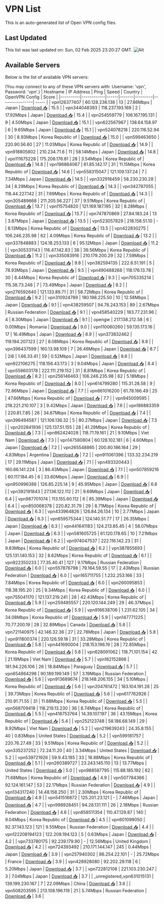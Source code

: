 # VPN List

This is an auto-generated list of Open VPN config files.

## Last Updated

This list was last updated on: Sun, 02 Feb 2025 23:20:27 GMT.
![Alt](https://repobeats.axiom.co/api/embed/186b98318ef1479477931607c1ad7d823f12451f.svg "Repobeats analytics image")

## Available Servers

Below is the list of available VPN servers:

(You may connect to any of these VPN servers with: Username: 'vpn', Password: 'vpn'.)
| Hostname | IP Address | Ping | Speed | Country | OpenVPN Config | Score |
|----------|------------|------|-------|---------|----------------| ----- |
| vpn126377407 | 60.128.236.138 | 13 | 27.86Mbps | Japan | [Download 📥](./configs/server_0_JP.ovpn) | 15.5 |
| vpn344048393 | 118.237.193.169 | 2 | 17.92Mbps | Japan | [Download 📥](./configs/server_1_JP.ovpn) | 15.4 |
| vpn254559779 | 106.167.195.131 | 9 | 4.50Mbps | Japan | [Download 📥](./configs/server_2_JP.ovpn) | 15.1 |
| vpn622567967 | 138.64.158.97 | 6 | 9.65Mbps | Japan | [Download 📥](./configs/server_3_JP.ovpn) | 15.1 |
| vpn524078218 | 220.116.52.94 | 30 | 8.93Mbps | Korea Republic of | [Download 📥](./configs/server_4_KR.ovpn) | 15.0 |
| vpn599463650 | 220.90.56.60 | 27 | 11.03Mbps | Korea Republic of | [Download 📥](./configs/server_5_KR.ovpn) | 14.9 |
| vpn918805802 | 210.234.71.6 | 11 | 58.14Mbps | Japan | [Download 📥](./configs/server_6_JP.ovpn) | 14.8 |
| vpn111675228 | 175.208.176.81 | 28 | 3.54Mbps | Korea Republic of | [Download 📥](./configs/server_7_KR.ovpn) | 14.8 |
| vpn196864067 | 61.85.142.17 | 31 | 11.15Mbps | Korea Republic of | [Download 📥](./configs/server_8_KR.ovpn) | 14.6 |
| vpn558315047 | 121.109.137.24 | 7 | 7.34Mbps | Japan | [Download 📥](./configs/server_9_JP.ovpn) | 14.5 |
| vpn332918459 | 58.230.230.28 | 34 | 8.29Mbps | Korea Republic of | [Download 📥](./configs/server_10_KR.ovpn) | 14.3 |
| vpn342787055 | 118.44.227.142 | 31 | 7.69Mbps | Korea Republic of | [Download 📥](./configs/server_11_KR.ovpn) | 14.3 |
| vpn305489668 | 211.205.56.227 | 37 | 9.51Mbps | Korea Republic of | [Download 📥](./configs/server_12_KR.ovpn) | 13.7 |
| vpn115754820 | 121.169.187.195 | 32 | 8.28Mbps | Korea Republic of | [Download 📥](./configs/server_13_KR.ovpn) | 13.7 |
| vpn747870869 | 27.84.183.24 | 13 | 3.87Mbps | Japan | [Download 📥](./configs/server_14_JP.ovpn) | 13.5 |
| vpn523057829 | 218.158.51.10 | - | 8.13Mbps | Korea Republic of | [Download 📥](./configs/server_15_KR.ovpn) | 13.5 |
| vpn422830275 | 106.246.235.98 | 62 | 4.09Mbps | Korea Republic of | [Download 📥](./configs/server_16_KR.ovpn) | 13.2 |
| vpn337848883 | 124.18.253.133 | 6 | 95.12Mbps | Japan | [Download 📥](./configs/server_17_JP.ovpn) | 11.2 |
| vpn305331143 | 116.47.142.83 | 38 | 39.56Mbps | Korea Republic of | [Download 📥](./configs/server_18_KR.ovpn) | 11.2 |
| vpn335083916 | 210.179.200.29 | 32 | 7.59Mbps | Korea Republic of | [Download 📥](./configs/server_19_KR.ovpn) | 9.8 |
| vpn382594135 | 222.6.51.191 | 5 | 78.93Mbps | Japan | [Download 📥](./configs/server_20_JP.ovpn) | 9.5 |
| vpn490488268 | 118.176.13.78 | 30 | 8.44Mbps | Korea Republic of | [Download 📥](./configs/server_21_KR.ovpn) | 9.3 |
| vpn705335214 | 115.38.73.248 | 7 | 73.49Mbps | Japan | [Download 📥](./configs/server_22_JP.ovpn) | 9.2 |
| vpn276592640 | 121.133.89.71 | 31 | 58.72Mbps | Korea Republic of | [Download 📥](./configs/server_23_KR.ovpn) | 9.2 |
| vpn310924789 | 180.198.225.50 | 10 | 12.58Mbps | Japan | [Download 📥](./configs/server_24_JP.ovpn) | 9.1 |
| vpn438259507 | 94.78.243.153 | 89 | 2.67Mbps | Russian Federation | [Download 📥](./configs/server_25_RU.ovpn) | 9.1 |
| vpn458540229 | 183.77.231.96 | 4 | 8.30Mbps | Japan | [Download 📥](./configs/server_26_JP.ovpn) | 9.1 |
| opengw | 217.138.212.58 | 6 | 0.00Mbps | Romania | [Download 📥](./configs/server_27_RO.ovpn) | 9.0 |
| vpn110060260 | 59.135.173.16 | 17 | 16.49Mbps | Japan | [Download 📥](./configs/server_28_JP.ovpn) | 8.9 |
| vpn373832462 | 119.194.207.123 | 27 | 8.08Mbps | Korea Republic of | [Download 📥](./configs/server_29_KR.ovpn) | 8.8 |
| vpn396437599 | 160.13.98.109 | 7 | 26.46Mbps | Japan | [Download 📥](./configs/server_30_JP.ovpn) | 8.7 |
| 2i6 | 1.66.33.41 | 59 | 0.52Mbps | Japan | [Download 📥](./configs/server_31_JP.ovpn) | 8.6 |
| vpn922106275 | 118.156.43.173 | 3 | 9.04Mbps | Japan | [Download 📥](./configs/server_32_JP.ovpn) | 8.4 |
| vpn556603178 | 222.111.219.152 | 31 | 8.81Mbps | Korea Republic of | [Download 📥](./configs/server_33_KR.ovpn) | 8.2 |
| vpn256146463 | 106.246.235.98 | 62 | 5.18Mbps | Korea Republic of | [Download 📥](./configs/server_34_KR.ovpn) | 8.0 |
| vpn614799280 | 115.31.28.58 | 9 | 72.86Mbps | Japan | [Download 📥](./configs/server_35_JP.ovpn) | 7.7 |
| vpn661016200 | 61.78.166.49 | 25 | 47.66Mbps | Korea Republic of | [Download 📥](./configs/server_36_KR.ovpn) | 7.7 |
| vpn945009595 | 218.221.210.107 | 3 | 9.42Mbps | Japan | [Download 📥](./configs/server_37_JP.ovpn) | 7.6 |
| vpn186883359 | 220.81.7.85 | 26 | 34.67Mbps | Korea Republic of | [Download 📥](./configs/server_38_KR.ovpn) | 7.4 |
| vpn396494587 | 121.106.136.32 | 5 | 80.27Mbps | Japan | [Download 📥](./configs/server_39_JP.ovpn) | 7.3 |
| vpn202841936 | 125.137.51.155 | 28 | 41.29Mbps | Korea Republic of | [Download 📥](./configs/server_40_KR.ovpn) | 7.3 |
| vpn862424028 | 118.71.19.161 | 21 | 9.10Mbps | Viet Nam | [Download 📥](./configs/server_41_VN.ovpn) | 7.3 |
| vpn147580804 | 60.128.102.181 | 6 | 4.60Mbps | Japan | [Download 📥](./configs/server_42_JP.ovpn) | 7.2 |
| vpn265548865 | 200.80.186.184 | 29 | 4.83Mbps | Argentina | [Download 📥](./configs/server_43_AR.ovpn) | 7.2 |
| vpn911061396 | 133.32.234.219 | 17 | 29.11Mbps | Japan | [Download 📥](./configs/server_44_JP.ovpn) | 7.1 |
| vpn493320443 | 160.86.141.224 | 3 | 86.43Mbps | Japan | [Download 📥](./configs/server_45_JP.ovpn) | 7.1 |
| vpn507859216 | 60.117.184.45 | 6 | 33.60Mbps | Japan | [Download 📥](./configs/server_46_JP.ovpn) | 6.9 |
| vpn950996388 | 126.85.225.14 | 9 | 45.95Mbps | Japan | [Download 📥](./configs/server_47_JP.ovpn) | 6.8 |
| vpn392191843 | 27.136.122.112 | 21 | 9.69Mbps | Japan | [Download 📥](./configs/server_48_JP.ovpn) | 6.4 |
| vpn987701074 | 113.155.60.112 | 6 | 85.39Mbps | Japan | [Download 📥](./configs/server_49_JP.ovpn) | 6.4 |
| vpn850068378 | 220.82.31.79 | 29 | 8.71Mbps | Korea Republic of | [Download 📥](./configs/server_50_KR.ovpn) | 6.3 |
| vpn433964826 | 126.84.26.134 | 10 | 2.77Mbps | Japan | [Download 📥](./configs/server_51_JP.ovpn) | 6.3 |
| vpn659575344 | 124.140.51.77 | 17 | 26.35Mbps | Japan | [Download 📥](./configs/server_52_JP.ovpn) | 6.3 |
| vpn441641183 | 124.213.85.45 | 4 | 58.07Mbps | Japan | [Download 📥](./configs/server_53_JP.ovpn) | 6.3 |
| vpn581605725 | 61.120.178.65 | 10 | 7.21Mbps | Japan | [Download 📥](./configs/server_54_JP.ovpn) | 6.2 |
| vpn974047537 | 222.116.142.23 | 31 | 9.83Mbps | Korea Republic of | [Download 📥](./configs/server_55_KR.ovpn) | 6.2 |
| vpn387855693 | 125.131.140.153 | 32 | 8.62Mbps | Korea Republic of | [Download 📥](./configs/server_56_KR.ovpn) | 6.1 |
| vpn922350233 | 77.35.40.41 | 127 | 9.17Mbps | Russian Federation | [Download 📥](./configs/server_57_RU.ovpn) | 6.0 |
| vpn557876798 | 79.164.59.55 | 17 | 2.43Mbps | Russian Federation | [Download 📥](./configs/server_58_RU.ovpn) | 6.0 |
| vpn165711755 | 1.232.253.166 | 33 | 7.84Mbps | Korea Republic of | [Download 📥](./configs/server_59_KR.ovpn) | 6.0 |
| vpn260095853 | 118.38.195.20 | 25 | 9.34Mbps | Korea Republic of | [Download 📥](./configs/server_60_KR.ovpn) | 6.0 |
| vpn755041170 | 121.137.219.241 | 28 | 42.43Mbps | Korea Republic of | [Download 📥](./configs/server_61_KR.ovpn) | 5.9 |
| vpn259485557 | 220.120.144.249 | 29 | 46.37Mbps | Korea Republic of | [Download 📥](./configs/server_62_KR.ovpn) | 5.9 |
| vpn916638706 | 1.231.62.105 | 34 | 34.08Mbps | Korea Republic of | [Download 📥](./configs/server_63_KR.ovpn) | 5.9 |
| vpn147771225 | 70.77.200.19 | 28 | 32.89Mbps | Canada | [Download 📥](./configs/server_64_CA.ovpn) | 5.8 |
| vpn721140975 | 42.146.32.36 | 27 | 22.78Mbps | Japan | [Download 📥](./configs/server_65_JP.ovpn) | 5.8 |
| vpn911800374 | 220.126.59.18 | 31 | 33.28Mbps | Korea Republic of | [Download 📥](./configs/server_66_KR.ovpn) | 5.8 |
| vpn441690004 | 218.153.196.19 | 28 | 72.85Mbps | Korea Republic of | [Download 📥](./configs/server_67_KR.ovpn) | 5.8 |
| vpn628091062 | 118.71.101.154 | 42 | 21.19Mbps | Viet Nam | [Download 📥](./configs/server_68_VN.ovpn) | 5.7 |
| vpn182152866 | 181.94.226.106 | 26 | 18.84Mbps | Paraguay | [Download 📥](./configs/server_69_PY.ovpn) | 5.7 |
| vpn654864298 | 90.189.199.149 | 57 | 3.19Mbps | Russian Federation | [Download 📥](./configs/server_70_RU.ovpn) | 5.6 |
| vpn913689674 | 218.148.206.155 | 34 | 5.10Mbps | Korea Republic of | [Download 📥](./configs/server_71_KR.ovpn) | 5.6 |
| vpn204761472 | 183.104.191.28 | 25 | 39.73Mbps | Korea Republic of | [Download 📥](./configs/server_72_KR.ovpn) | 5.6 |
| vpn617762926 | 210.91.71.55 | 31 | 11.68Mbps | Korea Republic of | [Download 📥](./configs/server_73_KR.ovpn) | 5.5 |
| vpn568709418 | 118.219.13.230 | 36 | 8.74Mbps | Korea Republic of | [Download 📥](./configs/server_74_KR.ovpn) | 5.5 |
| vpn418753764 | 14.39.107.197 | 36 | 43.15Mbps | Korea Republic of | [Download 📥](./configs/server_75_KR.ovpn) | 5.4 |
| vpn252123748 | 58.186.68.149 | 29 | 8.92Mbps | Viet Nam | [Download 📥](./configs/server_76_VN.ovpn) | 5.2 |
| vpn219639243 | 24.35.8.155 | 40 | 0.83Mbps | United States | [Download 📥](./configs/server_77_US.ovpn) | 5.2 |
| vpn599181757 | 220.76.27.49 | 33 | 9.51Mbps | Korea Republic of | [Download 📥](./configs/server_78_KR.ovpn) | 5.2 |
| vpn335237252 | 72.24.11.20 | 40 | 3.34Mbps | United States | [Download 📥](./configs/server_79_US.ovpn) | 5.2 |
| vpn539721926 | 59.9.43.185 | 33 | 18.88Mbps | Korea Republic of | [Download 📥](./configs/server_80_KR.ovpn) | 5.1 |
| vpn260389727 | 23.243.145.110 | 13 | 13.77Mbps | United States | [Download 📥](./configs/server_81_US.ovpn) | 5.0 |
| vpn988587795 | 115.88.185.192 | 62 | 71.68Mbps | Korea Republic of | [Download 📥](./configs/server_82_KR.ovpn) | 4.9 |
| vpn507784366 | 92.124.161.147 | 53 | 22.17Mbps | Russian Federation | [Download 📥](./configs/server_83_RU.ovpn) | 4.9 |
| vpn134317240 | 14.48.158.250 | 31 | 2.30Mbps | Korea Republic of | [Download 📥](./configs/server_84_KR.ovpn) | 4.9 |
| vpn541516872 | 125.201.23.121 | - | 7.46Mbps | Japan | [Download 📥](./configs/server_85_JP.ovpn) | 4.7 |
| vpn998928451 | 94.28.131.111 | 26 | 2.18Mbps | Russian Federation | [Download 📥](./configs/server_86_RU.ovpn) | 4.6 |
| vpn858511354 | 110.47.129.87 | 140 | 9.04Mbps | Korea Republic of | [Download 📥](./configs/server_87_KR.ovpn) | 4.5 |
| vpn601099050 | 92.37.143.123 | 121 | 9.55Mbps | Russian Federation | [Download 📥](./configs/server_88_RU.ovpn) | 4.4 |
| vpn122208194123 | 122.208.194.123 | 5 | 0.63Mbps | Japan | [Download 📥](./configs/server_89_JP.ovpn) | 4.2 |
| vpn733780175 | 92.239.179.90 | - | 12.56Mbps | United Kingdom | [Download 📥](./configs/server_90_GB.ovpn) | 4.2 |
| vpn724393492 | 210.171.144.147 | 245 | 0.44Mbps | Japan | [Download 📥](./configs/server_91_JP.ovpn) | 3.9 |
| vpn257940302 | 86.254.22.101 | - | 25.72Mbps | France | [Download 📥](./configs/server_92_FR.ovpn) | 3.9 |
| vpn428928080 | 92.202.29.118 | 6 | 5.20Mbps | Japan | [Download 📥](./configs/server_93_JP.ovpn) | 3.7 |
| vpn722812108 | 221.103.230.247 | 3 | 7.04Mbps | Japan | [Download 📥](./configs/server_94_JP.ovpn) | 3.7 |
| _unregistered_vpn631015131 | 139.199.230.167 | 7 | 22.09Mbps | China | [Download 📥](./configs/server_95_CN.ovpn) | 3.6 |
| vpn508203595 | 213.108.196.119 | 21 | 5.74Mbps | Russian Federation | [Download 📥](./configs/server_96_RU.ovpn) | 3.6 |
